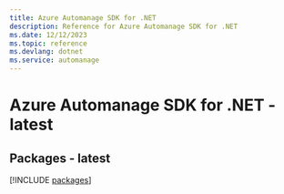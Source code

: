 ```yaml
---
title: Azure Automanage SDK for .NET
description: Reference for Azure Automanage SDK for .NET
ms.date: 12/12/2023
ms.topic: reference
ms.devlang: dotnet
ms.service: automanage
---
```

# Azure Automanage SDK for .NET - latest
## Packages - latest
[!INCLUDE [packages](automanage-index.md)]